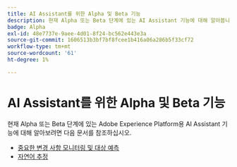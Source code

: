 ```yaml
---
title: AI Assistant를 위한 Alpha 및 Beta 기능
description: 현재 Alpha 또는 Beta 단계에 있는 AI Assistant 기능에 대해 알아봅니다.
badge: Alpha
exl-id: 48e7737e-9aee-4d01-8f24-bc562e443e3a
source-git-commit: 1606513b3bf7bf8fcee1b416a06a286b5f33cf72
workflow-type: tm+mt
source-wordcount: '61'
ht-degree: 1%

---
```


# AI Assistant를 위한 Alpha 및 Beta 기능

현재 Alpha 또는 Beta 단계에 있는 Adobe Experience Platform용 AI Assistant 기능에 대해 알아보려면 다음 문서를 참조하십시오.

* [중요한 변경 사항 모니터링 및 대상 예측](./audience-forecasting.md)
* [자연어 추정](./natural-language.md)
